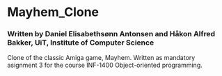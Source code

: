 # Mayhem_Clone
### Written by Daniel Elisabethsønn Antonsen and Håkon Alfred Bakker, UiT, Institute of Computer Science

Clone of the classic Amiga game, Mayhem. Written as mandatory asignment 3 for the course INF-1400 Object-oriented programming.
